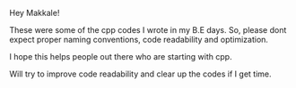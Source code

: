 Hey Makkale!

These were some of the cpp codes I wrote in my B.E days. So, please dont expect proper naming conventions, code readability and optimization.

I hope this helps people out there who are starting with cpp. 

Will try to improve code readability and clear up the codes if I get time.
